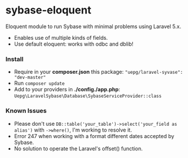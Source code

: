# sybase-eloquent
Eloquent module to run Sybase with minimal problems using Laravel 5.x.
- Enables use of multiple kinds of fields.
- Use default eloquent: works with odbc and dblib!

### Install
- Require in your **composer.json** this package: ``"uepg/laravel-syvase": "dev-master"``
- Run ``composer update``
- Add to your providers in **./config./app.php**:
``Uepg\LaravelSybase\Database\SybaseServiceProvider::class``

### Known Issues
- Please don't use ``DB::table('your_table')->select('your_field as alias')`` with ``->where()``, I'm working to resolve it.
- Error 247 when working with a format different dates accepted by Sybase.
- No solution to operate the Laravel's offset() function.
